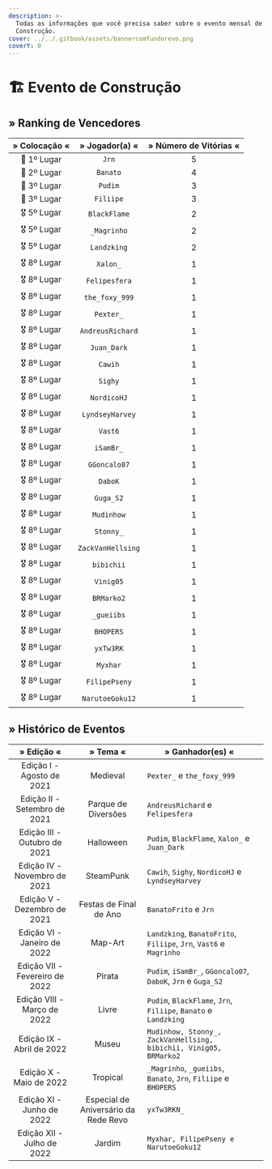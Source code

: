 ```yaml
---
description: >-
  Todas as informações que você precisa saber sobre o evento mensal de
  Construção.
cover: ../../.gitbook/assets/bannercomfundorevo.png
coverY: 0
---
```


# 🏗 Evento de Construção

## » Ranking de Vencedores

| » Colocação « |   » Jogador(a) «  | » Número de Vitórias « |
| :-----------: | :---------------: | :--------------------: |
|  🥇 1º Lugar  |       `Jrn`       |            5           |
|  🥈 2º Lugar  |      `Banato`     |            4           |
|  🥉 3º Lugar  |      `Pudim`      |            3           |
|  🥉 3º Lugar  |     `Filiipe`     |            3           |
|  🎖️ 5º Lugar |    `BlackFlame`   |            2           |
|  🎖️ 5º Lugar |    `_Magrinho`    |            2           |
|  🎖️ 5º Lugar |    `Landzking`    |            2           |
|  🎖️ 8º Lugar |      `Xalon_`     |            1           |
|  🎖️ 8º Lugar |   `Felipesfera`   |            1           |
|  🎖️ 8º Lugar |   `the_foxy_999`  |            1           |
|  🎖️ 8º Lugar |     `Pexter_`     |            1           |
|  🎖️ 8º Lugar |  `AndreusRichard` |            1           |
|  🎖️ 8º Lugar |    `Juan_Dark`    |            1           |
|  🎖️ 8º Lugar |      `Cawih`      |            1           |
|  🎖️ 8º Lugar |      `Sighy`      |            1           |
|  🎖️ 8º Lugar |    `NordicoHJ`    |            1           |
|  🎖️ 8º Lugar |  `LyndseyHarvey`  |            1           |
|  🎖️ 8º Lugar |      `Vast6`      |            1           |
|  🎖️ 8º Lugar |     `iSamBr_`     |            1           |
|  🎖️ 8º Lugar |    `GGoncalo07`   |            1           |
|  🎖️ 8º Lugar |      `DaboK`      |            1           |
|  🎖️ 8º Lugar |     `Guga_S2`     |            1           |
|  🎖️ 8º Lugar |     `Mudinhow`    |            1           |
|  🎖️ 8º Lugar |     `Stonny_`     |            1           |
|  🎖️ 8º Lugar | `ZackVanHellsing` |            1           |
|  🎖️ 8º Lugar |     `bibichii`    |            1           |
|  🎖️ 8º Lugar |     `Vinig05`     |            1           |
|  🎖️ 8º Lugar |     `BRMarko2`    |            1           |
|  🎖️ 8º Lugar |     `_gueiibs`    |            1           |
|  🎖️ 8º Lugar |     `BHOPERS`     |            1           |
|  🎖️ 8º Lugar |     `yxTw3RK`     |            1           |
|  🎖️ 8º Lugar |      `Myxhar`     |            1           |
|  🎖️ 8º Lugar |   `FilipePseny`   |            1           |
|  🎖️ 8º Lugar |  `NarutoeGoku12`  |            1           |

## » Histórico de Eventos

|           » Edição «           |               » Tema «               | » Ganhador(es) «                                                   |     |
| :----------------------------: | :----------------------------------: | ------------------------------------------------------------------ | :-: |
|    Edição I - Agosto de 2021   |               Medieval               | `Pexter_` e `the_foxy_999`                                         |     |
|  Edição II - Setembro de 2021  |          Parque de Diversões         | `AndreusRichard` e `Felipesfera`                                   |     |
|  Edição III - Outubro de 2021  |               Halloween              | `Pudim`, `BlackFlame`, `Xalon_` e `Juan_Dark`                      |     |
|  Edição IV - Novembro de 2021  |               SteamPunk              | `Cawih`, `Sighy`, `NordicoHJ` e `LyndseyHarvey`                    |     |
|   Edição V - Dezembro de 2021  |        Festas de Final de Ano        | `BanatoFrito` e `Jrn`                                              |     |
|   Edição VI - Janeiro de 2022  |                Map-Art               | `Landzking`, `BanatoFrito`, `Filiipe`, `Jrn`, `Vast6` e `Magrinho` |     |
| Edição VII - Fevereiro de 2022 |                Pirata                | `Pudim`, `iSamBr_`, `GGoncalo07`, `DaboK`, `Jrn` e `Guga_S2`       |     |
|   Edição VIII - Março de 2022  |                 Livre                | `Pudim`, `BlackFlame`, `Jrn`, `Filiipe`, `Banato` e `Landzking`    |     |
|    Edição IX - Abril de 2022   |                 Museu                | `Mudinhow, Stonny_, ZackVanHellsing, bibichii, Vinig05, BRMarko2`  |     |
|     Edição X - Maio de 2022    |               Tropical               | `_Magrinho`, `_gueiibs`, `Banato`, `Jrn`, `Filiipe` e `BHOPERS`    |     |
|    Edição XI - Junho de 2022   | Especial de Aniversário da Rede Revo | `yxTw3RKN_`                                                        |     |
|   Edição XII - Julho de 2022   |                Jardim                | `Myxhar, FilipePseny e NarutoeGoku12`                              |     |
